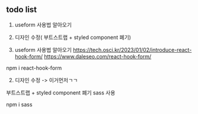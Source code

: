 ## todo list

1. useform 사용법 알아오기
2. 디자인 수정( 부트스트랩 + styled component 폐기)


1. useform 사용법 알아오기
https://tech.osci.kr/2023/01/02/introduce-react-hook-form/
https://www.daleseo.com/react-hook-form/


npm i react-hook-form



2. 디자인 수정 -> 이거먼저ㄱㄱ


부트스트랩 + styled component 폐기
sass 사용

npm i sass

